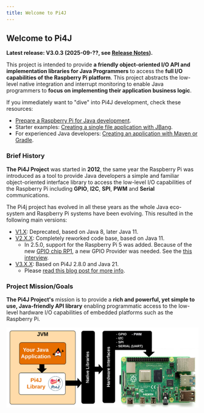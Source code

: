 ```yaml
---
title: Welcome to Pi4J
---
```


## Welcome to Pi4J

**Latest release: V3.0.3 (2025-09-??, see [Release Notes](/about/release-notes/)).**

This project is intended to provide **a friendly object-oriented I/O API and implementation libraries for Java Programmers** to access the **full I/O capabilities of the Raspberry Pi platform**. This project abstracts the low-level native integration and interrupt monitoring to enable Java programmers to **focus on implementing their application business logic**.

If you immediately want to "dive" into Pi4J development, check these resources:

* [Prepare a Raspberry Pi for Java development](https://www.pi4j.com/prepare/).
* Starter examples: [Creating a single file application with JBang](/examples/jbang/jbang_minimal_example).
* For experienced Java developers: [Creating an application with Maven or Gradle](/getting-started/minimal-example-application).

### Brief History

**The Pi4J Project** was started in **2012**, the same year the Raspberry Pi was introduced 
as a tool to provide Java developers a simple and familiar object-oriented interface library 
to access the low-level I/O capabilities of the Raspberry Pi including **GPIO**, **I2C**, 
**SPI**, **PWM** and **Serial** communications.

The Pi4j project has evolved in all these years as the whole Java eco-system and Raspberry Pi systems have been evolving. This resulted in the following main versions:

* [V1.X](/about/info-v1): Deprecated, based on Java 8, later Java 11.
* [V2.X.X](/about/info-v2): Completely reworked code base, based on Java 11.
  * In 2.5.0, support for the Raspberry Pi 5 was added. Because of the new [GPIO chip RP1](https://www.raspberrypi.com/documentation/microcontrollers/rp1.html), a new GPIO Provider was needed. See the [this interview](/blog/2024/20240318_interview_alexander_liggesmeyer/).
* [V3.X.X](/about/info-v3): Based on Pi4J 2.8.0 and Java 21.
  * Please [read this blog post for more info](/blog/2025/20250211-welcome-java-21/).

### Project Mission/Goals

**The Pi4J Project's** mission is to provide a **rich and powerful, yet simple to use, 
Java-friendly API library** enabling programmatic access to the low-level hardware I/O 
capabilities of embedded platforms such as the Raspberry Pi.

![](/assets/about/home/pi4j-overview.jpg)

